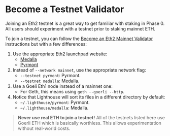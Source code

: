 # Become a Testnet Validator

[mainnet-validator]: ./mainnet-validator.md

Joining an Eth2 testnet is a great way to get familiar with staking in Phase 0.  All users should
experiment with a testnet prior to staking mainnet ETH.

To join a testnet, you can follow the [Become an Eth2 Mainnet Validator][mainnet-validator]
instructions but with a few differences:

1. Use the appropriate Eth2 launchpad website:
    - [Medalla](https://github.com/goerli/medalla/tree/master/medalla)
    - [Pyrmont](https://github.com/protolambda/pyrmont)
1. Instead of `--network mainnet`, use the appropriate network flag:
   - `--testnet pyrmont`: Pyrmont.
   - `--testnet medalla`: Medalla.
1. Use a Goeli Eth1 node instead of a mainnet one:
   - For Geth, this means using `geth --goerli --http`.
1. Notice that Lighthouse will sort its files in a different directory by default:
   - `~/.lighthouse/pyrmont`: Pyrmont.
   - `~/.lighthouse/medalla`: Medalla.

>
> **Never use real ETH to join a testnet!** All of the testnets listed here use Goerli ETH which is
> basically worthless. This allows experimentation without real-world costs.
